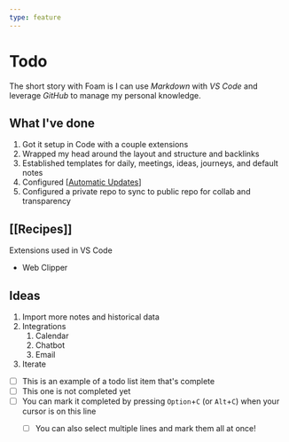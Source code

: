 ```yaml
---
type: feature
---
```

# Todo

The short story with Foam is I can use *Markdown* with *VS Code* and leverage *GitHub* to manage my personal knowledge.

## What I've done

1. Got it setup in Code with a couple extensions
2. Wrapped my head around the layout and structure and backlinks 
3. Established templates for daily, meetings, ideas, journeys, and default notes
4. Configured [[Automatic Updates]] 
5. Configured a private repo to sync to public repo for collab and transparency 

## [[Recipes]]

Extensions used in VS Code
- Web Clipper


## Ideas

1. Import more notes and historical data
2. Integrations
   1. Calendar
   2. Chatbot
   3. Email
3. Iterate

- [ ] This is an example of a todo list item that's complete
- [ ] This one is not completed yet
- [ ] You can mark it completed by pressing `Option`+`C` (or `Alt`+`C`) when your cursor is on this line
  - [ ] You can also select multiple lines and mark them all at once!




[//begin]: # "Autogenerated link references for markdown compatibility"
[Automatic Updates]: <Ideas/Automatic Updates.md> "Automatic Updates"
[//end]: # "Autogenerated link references"
